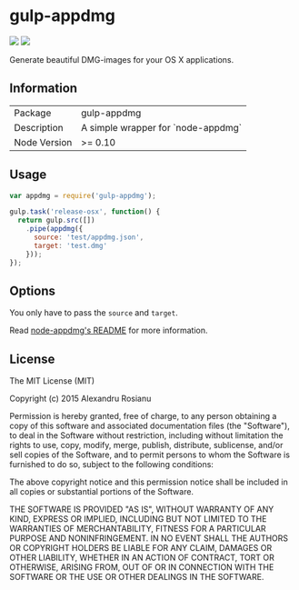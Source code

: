 gulp-appdmg
========================

![](https://david-dm.org/Aluxian/gulp-appdmg.png)
![](https://api.travis-ci.org/Aluxian/gulp-appdmg.svg?branch=master)

Generate beautiful DMG-images for your OS X applications.

## Information

<table>
  <tr>
    <td>Package</td>
    <td>gulp-appdmg</td>
  </tr>
  <tr>
    <td>Description</td>
    <td>A simple wrapper for `node-appdmg`</td>
  </tr>
  <tr>
    <td>Node Version</td>
    <td>>= 0.10</td>
    </tr>
</table>

## Usage

```javascript
var appdmg = require('gulp-appdmg');

gulp.task('release-osx', function() {
  return gulp.src([])
    .pipe(appdmg({
      source: 'test/appdmg.json',
      target: 'test.dmg'
    }));
});

```

## Options

You only have to pass the `source` and `target`.

Read [node-appdmg's README](https://github.com/LinusU/node-appdmg) for more information.

## License

The MIT License (MIT)

Copyright (c) 2015 Alexandru Rosianu

Permission is hereby granted, free of charge, to any person obtaining a copy
of this software and associated documentation files (the "Software"), to deal
in the Software without restriction, including without limitation the rights
to use, copy, modify, merge, publish, distribute, sublicense, and/or sell
copies of the Software, and to permit persons to whom the Software is
furnished to do so, subject to the following conditions:

The above copyright notice and this permission notice shall be included in all
copies or substantial portions of the Software.

THE SOFTWARE IS PROVIDED "AS IS", WITHOUT WARRANTY OF ANY KIND, EXPRESS OR
IMPLIED, INCLUDING BUT NOT LIMITED TO THE WARRANTIES OF MERCHANTABILITY,
FITNESS FOR A PARTICULAR PURPOSE AND NONINFRINGEMENT. IN NO EVENT SHALL THE
AUTHORS OR COPYRIGHT HOLDERS BE LIABLE FOR ANY CLAIM, DAMAGES OR OTHER
LIABILITY, WHETHER IN AN ACTION OF CONTRACT, TORT OR OTHERWISE, ARISING FROM,
OUT OF OR IN CONNECTION WITH THE SOFTWARE OR THE USE OR OTHER DEALINGS IN THE
SOFTWARE.
